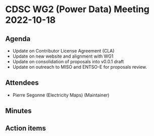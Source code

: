 
# CDSC WG2 (Power Data) Meeting 2022-10-18

## Agenda

* Update on Contributor License Agreement (CLA)
* Update on new website and alignment with WG1
* Update on consolidation of proposals into v0.0.1 draft
* Update on outreach to MISO and ENTSO-E for proposals review.


## Attendees

* Pierre Segonne (Electricity Maps) (Maintainer)

## Minutes


## Action items


